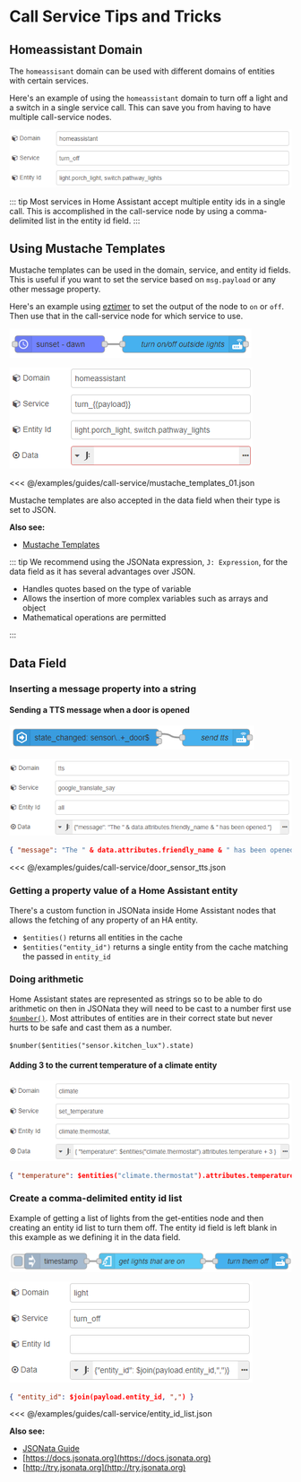# Call Service Tips and Tricks

## Homeassistant Domain

The `homeassisant` domain can be used with different domains of entities with certain services.

Here's an example of using the `homeassistant` domain to turn off a light and a switch in a single service call. This can save you from having to have multiple call-service nodes.

![screenshot of a call-service node using homeassistant domain](./images/call-service_06.png)

::: tip
Most services in Home Assistant accept multiple entity ids in a single call. This is accomplished in the call-service node by using a comma-delimited list in the entity id field.
:::

## Using Mustache Templates

Mustache templates can be used in the domain, service, and entity id fields. This is useful if you want to set the service based on `msg.payload` or any other message property.

Here's an example using [eztimer](https://flows.nodered.org/node/node-red-contrib-eztimer) to set the output of the node to `on` or `off`. Then use that in the call-service node for which service to use.

![screenshot of flow](./images/call-service_01.png)

![screenshot of the call-service node](./images/call-service_03.png)

<<< @/examples/guides/call-service/mustache_templates_01.json

Mustache templates are also accepted in the data field when their type is set to JSON.

**Also see:**

- [Mustache Templates](./mustache-templates.md)

::: tip
We recommend using the JSONata expression, `J: Expression`, for the data field as it has several advantages over JSON.

- Handles quotes based on the type of variable
- Allows the insertion of more complex variables such as arrays and object
- Mathematical operations are permitted

:::

## Data Field

### Inserting a message property into a string

#### Sending a TTS message when a door is opened

![screenshot of flow](./images/call-service_04.png)

![screenshot of the call-service node](./images/call-service_05.png)

```json
{ "message": "The " & data.attributes.friendly_name & " has been opened." }
```

<<< @/examples/guides/call-service/door_sensor_tts.json

### Getting a property value of a Home Assistant entity

There's a custom function in JSONata inside Home Assistant nodes that allows the fetching of any property of an HA entity.

- `$entities()` returns all entities in the cache
- `$entities("entity_id")` returns a single entity from the cache matching the passed in `entity_id`

### Doing arithmetic

Home Assistant states are represented as strings so to be able to do arithmetic on then in JSONata they will need to be cast to a number first use [`$number()`](https://docs.jsonata.org/numeric-functions#number). Most attributes of entities are in their correct state but never hurts to be safe and cast them as a number.

`$number($entities("sensor.kitchen_lux").state)`

#### Adding 3 to the current temperature of a climate entity

![screenshot of call-service node](./images/call-service_02.png)

```json
{ "temperature": $entities("climate.thermostat").attributes.temperature + 3 }
```

### Create a comma-delimited entity id list

Example of getting a list of lights from the get-entities node and then creating an entity id list to turn them off. The entity id field is left blank in this example as we defining it in the data field.

![screenshot of flow](./images/call-service_07.png)

![screenshot of call-service node](./images/call-service_08.png)

```json
{ "entity_id": $join(payload.entity_id, ",") }
```

<<< @/examples/guides/call-service/entity_id_list.json

**Also see:**

- [JSONata Guide](./jsonata.md)
- [https://docs.jsonata.org](https://docs.jsonata.org)
- [http://try.jsonata.org](http://try.jsonata.org)
